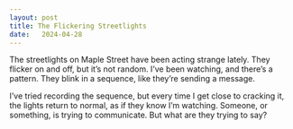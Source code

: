 ```yaml
---
layout: post
title: The Flickering Streetlights
date:   2024-04-28
---
```


The streetlights on Maple Street have been acting strange lately. They flicker on and off, but it’s not random. I’ve been watching, and there’s a pattern. They blink in a sequence, like they’re sending a message. 

I’ve tried recording the sequence, but every time I get close to cracking it, the lights return to normal, as if they know I’m watching. Someone, or something, is trying to communicate. But what are they trying to say?

